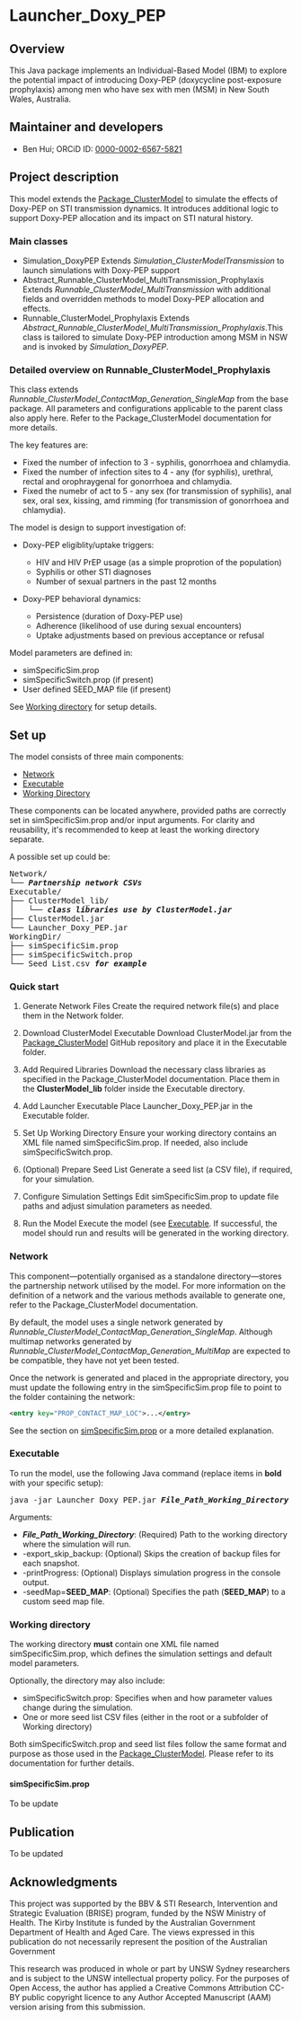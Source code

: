 # Launcher_Doxy_PEP

## Overview
This Java package implements an Individual-Based Model (IBM) to explore the potential impact of introducing Doxy-PEP (doxycycline post-exposure prophylaxis) among men who have sex with men (MSM) in New South Wales, Australia.

## Maintainer and developers
* Ben Hui; ORCiD ID: [0000-0002-6567-5821](https://orcid.org/0000-0002-6567-5821)

## Project description
This model extends the [Package_ClusterModel](https://github.com/The-Kirby-Institute/Package_ClusterModel) to simulate the effects of Doxy-PEP on STI transmission dynamics. It introduces additional logic to support Doxy-PEP allocation and its impact on STI natural history.

### Main classes
* Simulation_DoxyPEP 
  Extends _Simulation_ClusterModelTransmission_ to launch simulations with Doxy-PEP support
* Abstract_Runnable_ClusterModel_MultiTransmission_Prophylaxis 
  Extends _Runnable_ClusterModel_MultiTransmission_ with additional fields and overridden methods to model Doxy-PEP allocation and effects.     
* Runnable_ClusterModel_Prophylaxis
  Extends _Abstract_Runnable_ClusterModel_MultiTransmission_Prophylaxis_.This class is tailored to simulate Doxy-PEP introduction among MSM in NSW and is invoked by _Simulation_DoxyPEP_. 
  
### Detailed overview on Runnable_ClusterModel_Prophylaxis
This class extends _Runnable_ClusterModel_ContactMap_Generation_SingleMap_ from the base package. All parameters and configurations applicable to the parent class also apply here. Refer to the Package_ClusterModel documentation for more details.

The key features are:

* Fixed the number of infection to 3 - syphilis, gonorrhoea and chlamydia.
* Fixed the number of infection sites to 4 - any (for syphilis), urethral, rectal and orophraygenal for gonorrhoea and chlamydia. 
* Fixed the numebr of act to 5 - any sex (for transmission of syphilis), anal sex, oral sex, kissing, amd rimming (for transmission of gonorrhoea and chlamydia).

The model is design to support investigation of:
   
* Doxy-PEP eligiblity/uptake triggers:
  - HIV and HIV PrEP usage (as a simple proprotion of the population)
  - Syphilis or other STI diagnoses
  - Number of sexual partners in the past 12 months

* Doxy-PEP behavioral dynamics:
  - Persistence (duration of Doxy-PEP use)
  - Adherence (likelihood of use during sexual encounters)
  - Uptake adjustments based on previous acceptance or refusal
  
Model parameters are defined in:

* simSpecificSim.prop
* simSpecificSwitch.prop (if present)
* User defined SEED_MAP file (if present)

See [Working directory](#working-directory) for setup details.

## Set up
The model consists of three main components:

* [Network](#network)
* [Executable](#executable)
* [Working Directory](#working-directory)

These components can be located anywhere, provided paths are correctly set in simSpecificSim.prop and/or input arguments. For clarity and reusability, it's recommended to keep at least the working directory separate.

A possible set up could be:
<pre>
Network/
└── <b><i>Partnership network CSVs</i></b>
Executable/
├── ClusterModel_lib/
│   └── <b><i>class libraries use by ClusterModel.jar</i></b>
├── ClusterModel.jar
└── Launcher_Doxy_PEP.jar
WorkingDir/
├── simSpecificSim.prop
├── simSpecificSwitch.prop
└── Seed_List.csv <b><i>for example</i></b>
</pre>

### Quick start 

1. Generate Network Files
   Create the required network file(s) and place them in the Network folder.

2. Download ClusterModel Executable
   Download ClusterModel.jar from the [Package_ClusterModel](https://github.com/The-Kirby-Institute/Package_ClusterModel) GitHub repository and place it in the Executable folder.

3. Add Required Libraries
   Download the necessary class libraries as specified in the Package_ClusterModel documentation. Place them in the <b>ClusterModel_lib</b> folder inside the Executable directory.

4. Add Launcher Executable
   Place Launcher_Doxy_PEP.jar in the Executable folder.

5. Set Up Working Directory
   Ensure your working directory contains an XML file named simSpecificSim.prop. If needed, also include simSpecificSwitch.prop.

6. (Optional) Prepare Seed List
   Generate a seed list (a CSV file), if required, for your simulation.

7. Configure Simulation Settings
   Edit simSpecificSim.prop to update file paths and adjust simulation parameters as needed.

8. Run the Model
   Execute the model (see [Executable](#executable). If successful, the model should run and results will be generated in the working directory.


### Network
This component—potentially organised as a standalone directory—stores the partnership network utilised by the model. For more information on the definition of a network and the various methods available to generate one, refer to the Package_ClusterModel documentation.

By default, the model uses a single network generated by _Runnable_ClusterModel_ContactMap_Generation_SingleMap_. Although multimap networks generated by _Runnable_ClusterModel_ContactMap_Generation_MultiMap_ are expected to be compatible, they have not yet been tested.

Once the network is generated and placed in the appropriate directory, you must update the following entry in the simSpecificSim.prop file to point to the folder containing the network:
```xml
<entry key="PROP_CONTACT_MAP_LOC">...</entry>
``` 
See the section on [simSpecificSim.prop](#simspecificsimprop) or a more detailed explanation.
   
### Executable 
To run the model, use the following Java command (replace items in <b>bold</b> with your specific setup):
<pre>
java -jar Launcher_Doxy_PEP.jar <b><i>File_Path_Working_Directory</i></b> [-export_skip_backup] [-printProgress] [-seedMap=<b>SEED_MAP</b>]
</pre>
Arguments:
* <b><i>File_Path_Working_Directory</i></b>: (Required) Path to the working directory where the simulation will run.
* -export_skip_backup: (Optional) Skips the creation of backup files for each snapshot.
* -printProgress: (Optional) Displays simulation progress in the console output.
* -seedMap=<b>SEED_MAP</b>: (Optional) Specifies the path (<b>SEED_MAP</b>) to a custom seed map file.
 
### Working directory
The working directory **must** contain one XML file named simSpecificSim.prop, which defines the simulation settings and default model parameters.

Optionally, the directory may also include:

* simSpecificSwitch.prop: Specifies when and how parameter values change during the simulation.
* One or more seed list CSV files (either in the root or a subfolder of Working directory)


Both simSpecificSwitch.prop and seed list files follow the same format and purpose as those used in the  [Package_ClusterModel](https://github.com/The-Kirby-Institute/Package_ClusterModel). Please refer to its documentation for further details.

#### simSpecificSim.prop

To be update



## Publication
To be updated


## Acknowledgments 
This project was supported by the BBV & STI Research, Intervention and Strategic Evaluation (BRISE) program, funded by the NSW Ministry of Health. The Kirby Institute is funded by the Australian Government Department of Health and Aged Care. The views expressed in this publication do not necessarily represent the position of the Australian Government

This research was produced in whole or part by UNSW Sydney researchers and is subject to the UNSW intellectual property policy. For the purposes of Open Access, the author has applied a Creative Commons Attribution CC-BY public copyright licence to any Author Accepted Manuscript (AAM) version arising from this submission.
